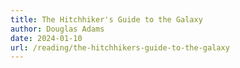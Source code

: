 ```yaml
---
title: The Hitchhiker's Guide to the Galaxy
author: Douglas Adams
date: 2024-01-10
url: /reading/the-hitchhikers-guide-to-the-galaxy
---
```

